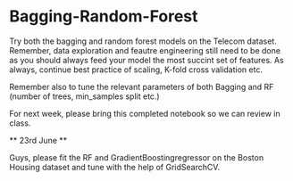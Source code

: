 # Bagging-Random-Forest

Try both the bagging and random forest models on the Telecom dataset. Remember, data exploration and feautre engineering still need to be done as you should always feed your model the most succint set of features. As always, continue best practice of scaling, K-fold cross validation etc.

Remember also to tune the relevant parameters of both Bagging and RF (number of trees, min_samples split etc.) 

For next week, please bring this completed notebook so we can review in class. 

** 23rd June ** 

Guys, please fit the RF and GradientBoostingregressor on the Boston Housing dataset and tune with the help of GridSearchCV.
